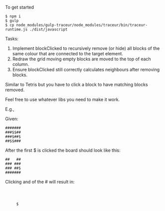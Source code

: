 To get started

```
$ npm i
$ gulp
$ cp node_modules/gulp-traceur/node_modules/traceur/bin/traceur-runtime.js ./dist/javascript
```

Tasks:

1. Implement blockClicked to recursively remove (or hide) all blocks of the same colour that are connected to the target element.
2. Redraw the grid moving empty blocks are moved to the top of each column.
3. Ensure blockClicked still correctly calculates neighbours after removing blocks.

Similar to Tetris but you have to click a block to have matching blocks removed.

Feel free to use whatever libs you need to make it work.

E.g.,

Given:

```
#######
###$$##
###$##$
##$$###
```

After the first $ is clicked the board should look like this:

```
##   ##
### ###
### ##$
#######
```

Clicking and of the # will result in:

```



     $
```
